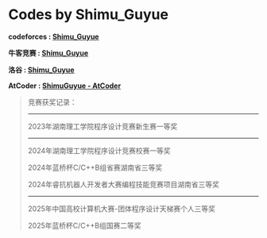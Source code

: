 # Codes by Shimu_Guyue

**codeforces : [Shimu_Guyue](https://codeforces.com/profile/Shimu_Guyue)**

**牛客竞赛 : [Shimu_Guyue](https://ac.nowcoder.com/acm/contest/profile/917525779)**

**洛谷 : [Shimu_Guyue](https://www.luogu.com.cn/user/1254437)**

**AtCoder : [ShimuGuyue - AtCoder](https://atcoder.jp/users/ShimuGuyue)**

> 竞赛获奖记录：
>
> ---
>
> 2023年湖南理工学院程序设计竞赛新生赛一等奖
>
> ---
>
> 2024年湖南理工学院程序设计竞赛校赛一等奖
>
> 2024年蓝桥杯C/C++B组省赛湖南省三等奖
>
> 2024年睿抗机器人开发者大赛编程技能竞赛项目湖南省三等奖
>
> ---
>
> 2025年中国高校计算机大赛-团体程序设计天梯赛个人三等奖
>
> 2025年蓝桥杯C/C++B组国赛二等奖